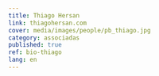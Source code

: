 ```yaml
---
title: Thiago Hersan
link: thiagohersan.com
cover: media/images/people/pb_thiago.jpg
category: associadas
published: true
ref: bio-thiago
lang: en
---
```

